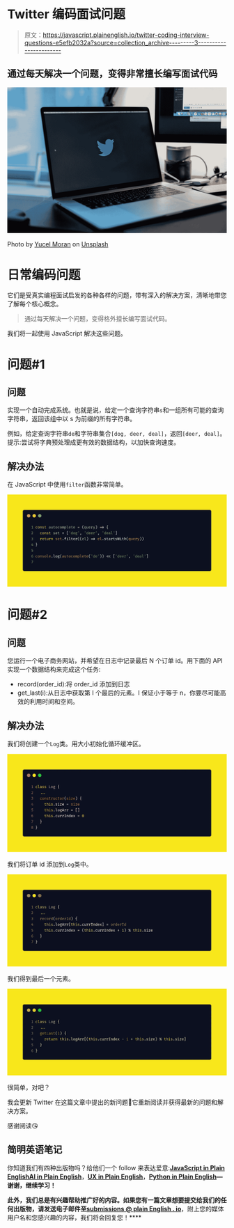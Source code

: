 # Twitter 编码面试问题

> 原文：<https://javascript.plainenglish.io/twitter-coding-interview-questions-e5efb2032a?source=collection_archive---------3----------------------->

## 通过每天解决一个问题，变得非常擅长编写面试代码

![](img/f01fde0a0cd037b962e59c85da4ddca1.png)

Photo by [Yucel Moran](https://unsplash.com/@yucelmoran?utm_source=medium&utm_medium=referral) on [Unsplash](https://unsplash.com?utm_source=medium&utm_medium=referral)

# 日常编码问题

它们是受真实编程面试启发的各种各样的问题，带有深入的解决方案，清晰地带您了解每个核心概念。

> 通过每天解决一个问题，变得格外擅长编写面试代码。

我们将一起使用 JavaScript 解决这些问题。

# 问题#1

## 问题

实现一个自动完成系统。也就是说，给定一个查询字符串`s`和一组所有可能的查询字符串，返回该组中以 s 为前缀的所有字符串。

例如，给定查询字符串`de`和字符串集合`[dog, deer, deal]`，返回`[deer, deal]`。提示:尝试将字典预处理成更有效的数据结构，以加快查询速度。

## 解决办法

在 JavaScript 中使用`filter`函数非常简单。

![](img/204da625522cae55a5e026b3ec38e762.png)

# 问题#2

## 问题

您运行一个电子商务网站，并希望在日志中记录最后 N 个订单 id。用下面的 API 实现一个数据结构来完成这个任务:

*   record(order_id):将 order_id 添加到日志
*   get_last(i):从日志中获取第 I 个最后的元素。I 保证小于等于 n，你要尽可能高效的利用时间和空间。

## 解决办法

我们将创建一个`Log`类。用大小初始化循环缓冲区。

![](img/aed094e3d563df168fa973c17ed73a9d.png)

我们将订单 id 添加到`Log`类中。

![](img/f723ceaac61d5c28c6f3e5e0bf28ca86.png)

我们得到最后一个元素。

![](img/7d2ded8547f4caa6e83fef07664e32e9.png)

很简单，对吧？

我会更新 Twitter 在这篇文章中提出的新问题🔖它重新阅读并获得最新的问题和解决方案。

感谢阅读😘

## 简明英语笔记

你知道我们有四种出版物吗？给他们一个 follow 来表达爱意:[**JavaScript in Plain English**](https://medium.com/javascript-in-plain-english)[**AI in Plain English**](https://medium.com/ai-in-plain-english)，[**UX in Plain English**](https://medium.com/ux-in-plain-english)，[**Python in Plain English**](https://medium.com/python-in-plain-english)**—谢谢，继续学习！**

**此外，我们总是有兴趣帮助推广好的内容。如果您有一篇文章想要提交给我们的任何出版物，请发送电子邮件至[**submissions @ plain English . io**](mailto:submissions@plainenglish.io)**，附上您的媒体用户名和您感兴趣的内容，我们将会回复您！****